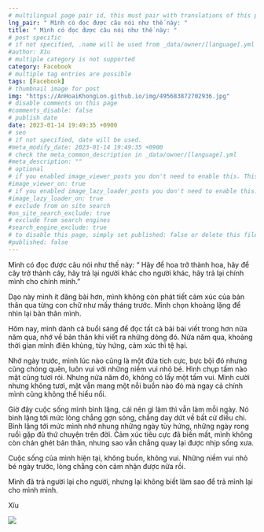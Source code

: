 ```yaml
---
# multilingual page pair id, this must pair with translations of this page. (This name must be unique)
lng_pair: " Mình có đọc được câu nói như thế này: "
title: " Mình có đọc được câu nói như thế này: "
# post specific
# if not specified, .name will be used from _data/owner/[language].yml
#author: Xíu
# multiple category is not supported
category: Facebook
# multiple tag entries are possible
tags: [Facebook]
# thumbnail image for post
img: "https://AnHoaiKhongLon.github.io/img/495683872702936.jpg"
# disable comments on this page
#comments_disable: false
# publish date
date: 2023-01-14 19:49:35 +0900
# seo
# if not specified, date will be used.
#meta_modify_date: 2023-01-14 19:49:35 +0900
# check the meta_common_description in _data/owner/[language].yml
#meta_description: ""
# optional
# if you enabled image_viewer_posts you don't need to enable this. This is only if image_viewer_posts = false
#image_viewer_on: true
# if you enabled image_lazy_loader_posts you don't need to enable this. This is only if image_lazy_loader_posts = false
#image_lazy_loader_on: true
# exclude from on site search
#on_site_search_exclude: true
# exclude from search engines
#search_engine_exclude: true
# to disable this page, simply set published: false or delete this file
#published: false
---
```

Mình có đọc được câu nói như thế này:
“ Hãy để hoa trở thành hoa, hãy để cây trở thành cây, hãy trả lại người khác cho người khác, hãy trả lại chính mình cho chính mình.”

Dạo này mình ít đăng bài hơn, mình không còn phát tiết cảm xúc của bản thân qua từng con chữ như mấy tháng trước. Mình chọn khoảng lặng để nhìn lại bản thân mình.

Hôm nay, mình dành cả buổi sáng để đọc tất cả bài bài viết trong hơn nửa năm qua, nhớ về bản thân khi viết ra những dòng đó. Nửa năm qua, khoảng thời gian mình điên khùng, tùy hứng, cảm xúc thì tệ hại.

Nhớ ngày trước, mình lúc nào cũng là một đứa tích cực, bực bội đó nhưng cũng chóng quên, luôn vui với những niềm vui nhỏ bé. Hình chụp tấm nào mặt cũng tươi rói. Nhưng nửa năm đó, không có lấy một tấm vui. Mình cười nhưng không tươi, mặt vẫn mang một nỗi buồn nào đó mà ngay cả chính mình cũng không thể hiểu nổi. 

Giờ đây cuộc sống mình bình lặng, cái nên gì làm thì vẫn làm mỗi ngày. Nó bình lặng tới mức lòng chẳng gợn sóng, chẳng day dứt về bất cứ điều chi. Bình lặng tới mức mình nhớ nhung những ngày tùy hứng, những ngày rong ruổi gặp đủ thứ chuyện trên đời. Cảm xúc tiêu cực đã biến mất, mình không còn chán ghét bản thân, nhưng sao vẫn chẳng quay lại được nhịp sống xưa.

Cuộc sống của mình hiện tại, không buồn, không vui. Những niềm vui nhỏ bé ngày trước, lòng chẳng còn cảm nhận được nữa rồi.

Mình đã trả người lại cho người, nhưng lại không biết làm sao để trả mình lại cho mình mình.

Xíu

<!-- outline-end -->
<img src= "https://AnHoaiKhongLon.github.io/img/495683872702936.jpg">